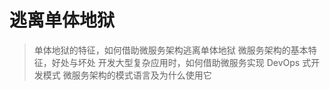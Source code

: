 # 逃离单体地狱

> 单体地狱的特征，如何借助微服务架构逃离单体地狱
> 微服务架构的基本特征，好处与坏处
> 开发大型复杂应用时，如何借助微服务实现 DevOps 式开发模式
> 微服务架构的模式语言及为什么使用它
